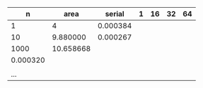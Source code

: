 | n | area | serial | 1  | 16 | 32 | 64 |
|---|---|---|---|---|---|---|
| 1  | 4 | 0.000384   |   |   |   |   |
| 10  | 9.880000  |  0.000267 |   |   |   |   |
| 1000  | 10.658668
  | 0.000320
  |   |   |   |   |
| ...  |   |   |   |   |   |   |


